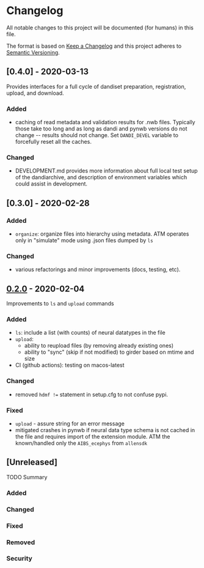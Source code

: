# Changelog
All notable changes to this project will be documented (for humans) in this file.

The format is based on [Keep a Changelog](http://keepachangelog.com/en/1.0.0/)
and this project adheres to [Semantic Versioning](http://semver.org/spec/v2.0.0.html).

## [0.4.0] - 2020-03-13

Provides interfaces for a full cycle of dandiset preparation,
registration, upload, and download.

### Added
- caching of read metadata and validation results for .nwb files.
  Typically those take too long and as long as dandi and pynwb
  versions do not change -- results should not change.
  Set `DANDI_DEVEL` variable to forcefully reset all the caches.
### Changed
- DEVELOPMENT.md provides more information about full local
  test setup of the dandiarchive, and description of
  environment variables which could assist in development.

## [0.3.0] - 2020-02-28

### Added
- `organize`: organize files into hierarchy using metadata.
  ATM operates only in "simulate" mode using .json files dumped by `ls`
### Changed
- various refactorings and minor improvements (docs, testing, etc).


## [0.2.0] - 2020-02-04

Improvements to `ls` and `upload` commands

### Added
- `ls`: include a list (with counts) of neural datatypes in the file
- `upload`:
  - ability to reupload files (by removing already existing ones)
  - ability to "sync" (skip if not modified) to girder based on mtime
    and size
- CI (github actions): testing on macos-latest
### Changed
- removed `hdmf !=` statement in setup.cfg to not confuse pypi.
### Fixed
- `upload` - assure string for an error message
- mitigated crashes in pynwb if neural data type schema is not cached
  in the file and requires import of the extension module.  ATM the
  known/handled only the `AIBS_ecephys` from `allensdk`


## [Unreleased]

TODO Summary

### Added
### Changed
### Fixed
### Removed
### Security


[0.2.0]: https://github.com/dandi/dandi-cli/commits/0.2.0
